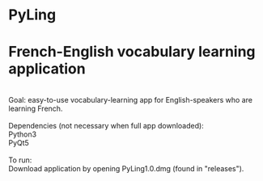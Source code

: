 # PyLing
# French-English vocabulary learning application 
<br />
Goal: easy-to-use vocabulary-learning app for English-speakers who are learning French. <br />
<br />
Dependencies (not necessary when full app downloaded):<br />
Python3<br />
PyQt5<br />
<br />
To run:<br />
Download application by opening PyLing1.0.dmg (found in "releases").<br />
